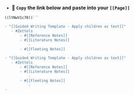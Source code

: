 - ### 📌 `Copy` the link below and paste into your `[[Page]]`
 ```javascript
((lYNwV1c70))```

- "[[Guided Writing Template - Apply children as text]]"
    - #Zettels 
        - #[[Reference Notes]] 
        - #[[Literature Notes]] 
            - 
        - #[[Fleeting Notes]] 
            - 
- "[[Guided Writing Template - Apply children as text]]"
    - #Zettels 
        - #[[Reference Notes]] 
        - #[[Literature Notes]] 
            - 
        - #[[Fleeting Notes]] 
            - 
- 
